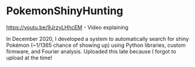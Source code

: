 # PokemonShinyHunting

https://youtu.be/9JrzyLHhcEM - Video explaining 

In December 2020, I developed a system to automatically search for shiny Pokémon (~1/1365 chance of showing up) using Python libraries, custom firmware, and Fourier analysis. Uploaded this late because I forgot to upload at the time!
